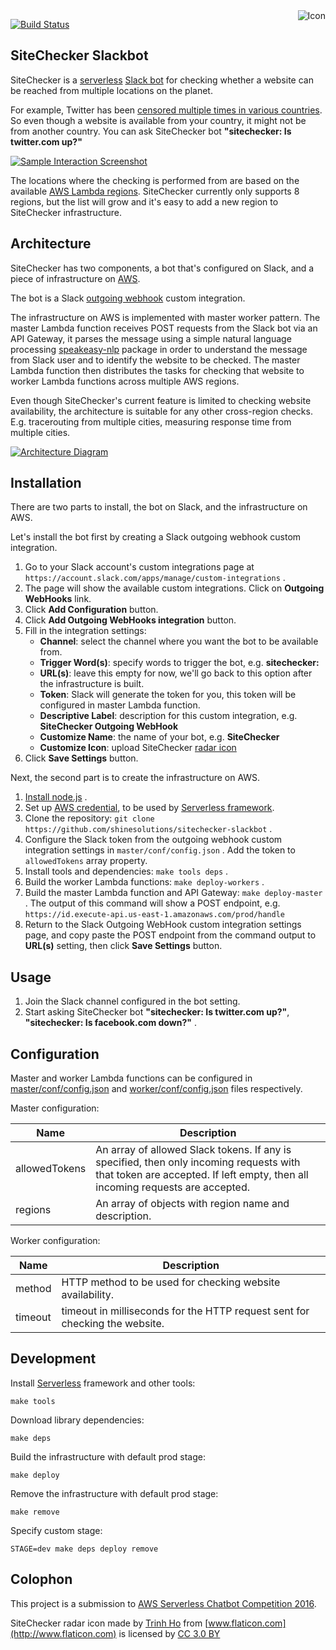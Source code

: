 <img align="right" src="https://raw.github.com/shinesolutions/sitechecker-slackbot/master/icon.png" alt="Icon"/>

[![Build Status](https://img.shields.io/travis/shinesolutions/sitechecker-slackbot.svg)](http://travis-ci.org/shinesolutions/sitechecker-slackbot)

SiteChecker Slackbot
--------------------

SiteChecker is a [serverless](http://martinfowler.com/articles/serverless.html) [Slack bot](https://www.wired.com/2015/08/slack-overrun-bots-friendly-wonderful-bots/) for checking whether a website can be reached from multiple locations on the planet.

For example, Twitter has been [censored multiple times in various countries](https://en.wikipedia.org/wiki/Censorship_of_Twitter). So even though a website is available from your country, it might not be from another country. You can ask SiteChecker bot **"sitechecker: Is twitter.com up?"**

[![Sample Interaction Screenshot](https://raw.github.com/shinesolutions/sitechecker-slackbot/master/docs/sample_interaction.jpg)](https://raw.github.com/shinesolutions/sitechecker-slackbot/master/docs/sample_interaction.jpg)

The locations where the checking is performed from are based on the available [AWS Lambda regions](http://docs.aws.amazon.com/general/latest/gr/rande.html#lambda_region). SiteChecker currently only supports 8 regions, but the list will grow and it's easy to add a new region to SiteChecker infrastructure.

Architecture
------------

SiteChecker has two components, a bot that's configured on Slack, and a piece of infrastructure on [AWS](https://aws.amazon.com/).

The bot is a Slack [outgoing webhook](https://api.slack.com/outgoing-webhooks) custom integration.

The infrastructure on AWS is implemented with master worker pattern. The master Lambda function receives POST requests from the Slack bot via an API Gateway, it parses the message using a simple natural language processing [speakeasy-nlp](https://www.npmjs.com/package/speakeasy-nlp) package in order to understand the message from Slack user and to identify the website to be checked. The master Lambda function then distributes the tasks for checking that website to worker Lambda functions across multiple AWS regions.

Even though SiteChecker's current feature is limited to checking website availability, the architecture is suitable for any other cross-region checks. E.g. tracerouting from multiple cities, measuring response time from multiple cities.

[![Architecture Diagram](https://raw.github.com/shinesolutions/sitechecker-slackbot/master/docs/architecture.jpg)](https://raw.github.com/shinesolutions/sitechecker-slackbot/master/docs/architecture.jpg)

Installation
------------

There are two parts to install, the bot on Slack, and the infrastructure on AWS.

Let's install the bot first by creating a Slack outgoing webhook custom integration.

1. Go to your Slack account's custom integrations page at `https://account.slack.com/apps/manage/custom-integrations` .
2. The page will show the available custom integrations. Click on **Outgoing WebHooks** link.
3. Click **Add Configuration** button.
4. Click **Add Outgoing WebHooks integration** button.
5. Fill in the integration settings:
    - **Channel**: select the channel where you want the bot to be available from.
    - **Trigger Word(s)**: specify words to trigger the bot, e.g. **sitechecker:**
    - **URL(s)**: leave this empty for now, we'll go back to this option after the infrastructure is built.
    - **Token**: Slack will generate the token for you, this token will be configured in master Lambda function.
    - **Descriptive Label**: description for this custom integration, e.g. **SiteChecker Outgoing WebHook**
    - **Customize Name**: the name of your bot, e.g. **SiteChecker**
    - **Customize Icon**: upload SiteChecker [radar icon](https://raw.githubusercontent.com/shinesolutions/sitechecker-slackbot/master/icon.png)
6. Click **Save Settings** button.

Next, the second part is to create the infrastructure on AWS.

1. [Install node.js](https://nodejs.org/en/download/package-manager/) .
2. Set up [AWS credential](https://serverless.com/framework/docs/providers/aws/setup/), to be used by [Serverless framework](https://serverless.com/).
3. Clone the repository: `git clone https://github.com/shinesolutions/sitechecker-slackbot` .
4. Configure the Slack token from the outgoing webhook custom integration settings in `master/conf/config.json` . Add the token to `allowedTokens` array property.
5. Install tools and dependencies: `make tools deps` .
6. Build the worker Lambda functions: `make deploy-workers` .
7. Build the master Lambda function and API Gateway: `make deploy-master` . The output of this command will show a POST endpoint, e.g. `https://id.execute-api.us-east-1.amazonaws.com/prod/handle`
8. Return to the Slack Outgoing WebHook custom integration settings page, and copy paste the POST endpoint from the command output to **URL(s)** setting, then click **Save Settings** button.

Usage
-----

1. Join the Slack channel configured in the bot setting.
2. Start asking SiteChecker bot **"sitechecker: Is twitter.com up?"**, **"sitechecker: Is facebook.com down?"** .

Configuration
-------------

Master and worker Lambda functions can be configured in [master/conf/config.json](https://github.com/shinesolutions/sitechecker-slackbot/blob/master/master/conf/config.json) and [worker/conf/config.json](https://github.com/shinesolutions/sitechecker-slackbot/blob/master/worker/conf/config.json) files respectively.

Master configuration:

| Name          | Description |
|---------------|-------------|
| allowedTokens | An array of allowed Slack tokens. If any is specified, then only incoming requests with that token are accepted. If left empty, then all incoming requests are accepted. |
| regions       | An array of objects with region name and description. |

Worker configuration:

| Name    | Description |
|---------|-------------|
| method  | HTTP method to be used for checking website availability. |
| timeout | timeout in milliseconds for the HTTP request sent for checking the website. |

Development
-----------

Install [Serverless](https://serverless.com/) framework and other tools:

    make tools

Download library dependencies:

    make deps

Build the infrastructure with default prod stage:

    make deploy

Remove the infrastructure with default prod stage:

    make remove

Specify custom stage:

    STAGE=dev make deps deploy remove

Colophon
--------

This project is a submission to [AWS Serverless Chatbot Competition 2016](https://awschatbot.devpost.com/).

SiteChecker radar icon made by [Trinh Ho](http://www.flaticon.com/authors/trinh-ho) from [www.flaticon.com](http://www.flaticon.com) is licensed by [CC 3.0 BY](http://creativecommons.org/licenses/by/3.0/)
